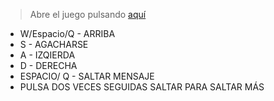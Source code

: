 > Abre el juego pulsando [aquí](https://jgc777.github.io/jumpy-platformer/)

- W/Espacio/Q - ARRIBA
- S - AGACHARSE
- A - IZQIERDA
- D - DERECHA
- ESPACIO/ Q - SALTAR MENSAJE
- PULSA DOS VECES SEGUIDAS SALTAR PARA SALTAR MÁS
